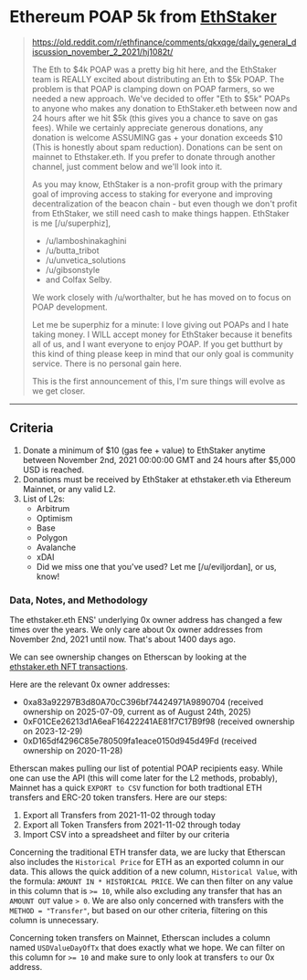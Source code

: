 # Ethereum POAP 5k from [EthStaker](https://www.reddit.com/r/ethstaker/)
> https://old.reddit.com/r/ethfinance/comments/qkxqge/daily_general_discussion_november_2_2021/hj1082t/
>
> The Eth to $4k POAP was a pretty big hit here, and the EthStaker team is REALLY excited about distributing an Eth to $5k POAP. The problem is that POAP is clamping down on POAP farmers, so we needed a new approach. We've decided to offer "Eth to $5k" POAPs to anyone who makes any donation to EthStaker.eth between now and 24 hours after we hit $5k (this gives you a chance to save on gas fees). While we certainly appreciate generous donations, any donation is welcome ASSUMING gas + your donation exceeds $10 (This is honestly about spam reduction). Donations can be sent on mainnet to Ethstaker.eth. If you prefer to donate through another channel, just comment below and we'll look into it.
>
> As you may know, EthStaker is a non-profit group with the primary goal of improving access to staking for everyone and improving decentralization of the beacon chain - but even though we don't profit from EthStaker, we still need cash to make things happen. EthStaker is me \[/u/superphiz\],
> * /u/lamboshinakaghini
> * /u/butta_tribot
> * /u/unvetica_solutions
> * /u/gibsonstyle
> * and Colfax Selby.
>
> We work closely with /u/worthalter, but he has moved on to focus on POAP development.
>
> Let me be superphiz for a minute: I love giving out POAPs and I hate taking money. I WILL accept money for EthStaker because it benefits all of us, and I want everyone to enjoy POAP. If you get butthurt by this kind of thing please keep in mind that our only goal is community service. There is no personal gain here.
>
> This is the first announcement of this, I'm sure things will evolve as we get closer.
---
## Criteria
1. Donate a minimum of $10 (gas fee + value) to EthStaker anytime between November 2nd, 2021 00:00:00 GMT and 24 hours after $5,000 USD is reached.
2. Donations must be received by EthStaker at ethstaker.eth via Ethereum Mainnet, or any valid L2.
3. List of L2s:  
	* Arbitrum
	* Optimism
	* Base
	* Polygon
	* Avalanche
	* xDAI
	* Did we miss one that you've used? Let me \[/u/eviljordan\], or us, know!

### Data, Notes, and Methodology
The ethstaker.eth ENS' underlying 0x owner address has changed a few times over the years. We only care about 0x owner addresses from November 2nd, 2021 until now. That's about 1400 days ago.

We can see ownership changes on Etherscan by looking at the [ethstaker.eth NFT transactions](https://etherscan.io/nft/0x57f1887a8bf19b14fc0df6fd9b2acc9af147ea85/19983403853102940524743945488147032720542313115197237752731031353866392940795).

Here are the relevant 0x owner addresses:
* 0xa83a92297B3d80A70cC396bf74424971A9890704 (received ownership on 2025-07-09, current as of August 24th, 2025)
* 0xF01CEe26213d1A6eaF16422241AE81f7C17B9f98 (received ownership on 2023-12-29)
* 0xD165df4296C85e780509fa1eace0150d945d49Fd (received ownership on 2020-11-28)

Etherscan makes pulling our list of potential POAP recipients easy. While one can use the API (this will come later for the L2 methods, probably), Mainnet has a quick `EXPORT to CSV` function for both tradtional ETH transfers and ERC-20 token transfers. Here are our steps:
1. Export all Transfers from 2021-11-02 through today
2. Export all Token Transfers from 2021-11-02 through today
3. Import CSV into a spreadsheet and filter by our criteria

Concerning the traditional ETH transfer data, we are lucky that Etherscan also includes the `Historical Price` for ETH as an exported column in our data. This allows the quick addition of a new column, `Historical Value`, with the formula: `AMOUNT IN * HISTORICAL PRICE`. We can then filter on any value in this column that is `>= 10`, while also excluding any transfer that has an `AMOUNT OUT` value `> 0`. We are also only concerned with transfers with the `METHOD = "Transfer"`, but based on our other criteria, filtering on this column is unnecessary.

Concerning token transfers on Mainnet, Etherscan includes a column named `USDValueDayOfTx` that does exactly what we hope. We can filter on this column for `>= 10` and make sure to only look at transfers `to` our 0x address.